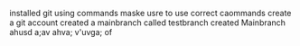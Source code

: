 
installed git using commands 
maske usre to use correct caommands 
create a git account 
created a mainbranch called testbranch
created Mainbranch ahusd a;av ahva; v'uvga; of
